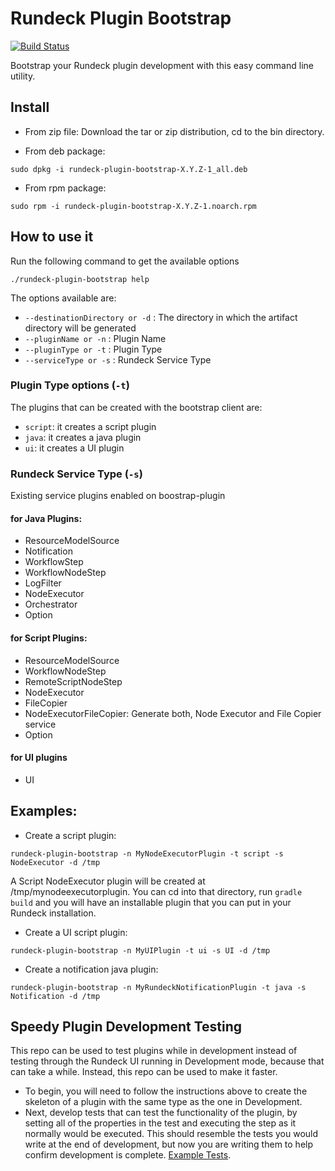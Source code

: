 # Rundeck Plugin Bootstrap

[![Build Status](https://travis-ci.org/rundeck/plugin-bootstrap.svg?branch=master)](https://travis-ci.org/rundeck/plugin-bootstrap)

Bootstrap your Rundeck plugin development with this easy command line utility. 


## Install


* From zip file: 
Download the tar or zip distribution, cd to the bin directory.

* From deb package:

```
sudo dpkg -i rundeck-plugin-bootstrap-X.Y.Z-1_all.deb
```

* From rpm package:

```
sudo rpm -i rundeck-plugin-bootstrap-X.Y.Z-1.noarch.rpm
```

## How to use it

Run the following command to get the available options
```
./rundeck-plugin-bootstrap help
```

The options available are:

* `--destinationDirectory or -d` : The directory in which the artifact directory will be generated
* `--pluginName or -n` : Plugin Name
* `--pluginType or -t` : Plugin Type
* `--serviceType or -s` : Rundeck Service Type


### Plugin Type options (`-t`)

The plugins that can be created with the bootstrap client are:
* `script`: it creates a script plugin
* `java`: it creates a java plugin
* `ui`: it creates a UI plugin

### Rundeck Service Type (`-s`)
Existing service plugins enabled on boostrap-plugin

#### for Java Plugins:
* ResourceModelSource
* Notification
* WorkflowStep
* WorkflowNodeStep
* LogFilter
* NodeExecutor
* Orchestrator
* Option

#### for Script Plugins:
* ResourceModelSource
* WorkflowNodeStep
* RemoteScriptNodeStep
* NodeExecutor
* FileCopier
* NodeExecutorFileCopier: Generate both, Node Executor and File Copier service 
* Option

#### for UI plugins
* UI

## Examples: 

* Create a script plugin:

```
rundeck-plugin-bootstrap -n MyNodeExecutorPlugin -t script -s NodeExecutor -d /tmp
```

A Script NodeExecutor plugin will be created at /tmp/mynodeexecutorplugin. 
You can cd into that directory, run `gradle build` and you will have an installable plugin that you can put in your Rundeck installation.


* Create a UI script plugin:

```
rundeck-plugin-bootstrap -n MyUIPlugin -t ui -s UI -d /tmp
```

* Create a notification java plugin:

```
rundeck-plugin-bootstrap -n MyRundeckNotificationPlugin -t java -s Notification -d /tmp

```
## Speedy Plugin Development Testing

This repo can be used to test plugins while in development instead of testing through the Rundeck UI running in Development mode, because that can take a while. Instead, this repo can be used to make it faster.

* To begin, you will need to follow the instructions above to create the skeleton of a plugin with the same type as the one in Development.
* Next, develop tests that can test the functionality of the plugin, by setting all of the properties in the test and executing the step as it normally would be executed. This should resemble the tests you would write at the end of development, but now you are writing them to help confirm development is complete. [Example Tests](https://github.com/rundeck-plugins/rundeck-ec2-nodes-plugin/blob/master/src/test/groovy/com/dtolabs/rundeck/plugin/resources/ec2/EC2ResourceModelSourceSpec.groovy).